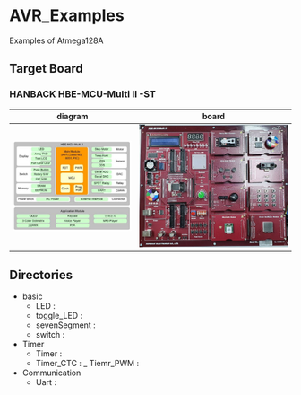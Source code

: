 # AVR_Examples
Examples of Atmega128A
## Target Board
### HANBACK HBE-MCU-Multi II -ST   

|diagram|board|
|:---:|:---:|
|![block](./pic/block.jpg)|![device](./pic/sized_board.jpg)|

## Directories
- basic   
  - LED :   
  - toggle_LED :
  - sevenSegment :
  - switch :
- Timer
  - Timer :
  - Timer_CTC :
  _ Tiemr_PWM :
- Communication
  - Uart :  
